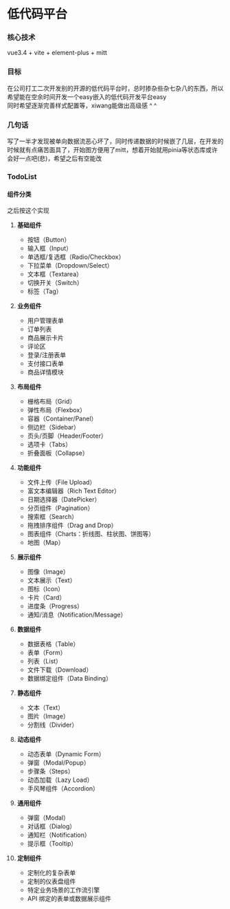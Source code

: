 # 低代码平台

### 核心技术
vue3.4 + vite + element-plus + mitt

### 目标
在公司打工二次开发别的开源的低代码平台时，总时掺杂些杂七杂八的东西，所以希望能在空余时间开发一个easy嵌入的低代码开发平台easy<br/>
同时希望逐渐完善样式配置等，xiwang能做出高级感 ^ ^

### 几句话
写了一半才发现被单向数据流恶心坏了，同时传递数据的时候嵌了几层，在开发的时候就有点痛苦面具了，开始图方便用了mitt，想着开始就用pinia等状态库或许会好一点吧(悲)，希望之后有空能改
### TodoList

#### 组件分类
之后按这个实现

1. **基础组件**
   - 按钮（Button）
   - 输入框（Input）
   - 单选框/复选框（Radio/Checkbox）
   - 下拉菜单（Dropdown/Select）
   - 文本框（Textarea）
   - 切换开关（Switch）
   - 标签（Tag）

2. **业务组件**
   - 用户管理表单
   - 订单列表
   - 商品展示卡片
   - 评论区
   - 登录/注册表单
   - 支付接口表单
   - 商品详情模块

3. **布局组件**
   - 栅格布局（Grid）
   - 弹性布局（Flexbox）
   - 容器（Container/Panel）
   - 侧边栏（Sidebar）
   - 页头/页脚（Header/Footer）
   - 选项卡（Tabs）
   - 折叠面板（Collapse）

4. **功能组件**
   - 文件上传（File Upload）
   - 富文本编辑器（Rich Text Editor）
   - 日期选择器（DatePicker）
   - 分页组件（Pagination）
   - 搜索框（Search）
   - 拖拽排序组件（Drag and Drop）
   - 图表组件（Charts：折线图、柱状图、饼图等）
   - 地图（Map）

5. **展示组件**
   - 图像（Image）
   - 文本展示（Text）
   - 图标（Icon）
   - 卡片（Card）
   - 进度条（Progress）
   - 通知/消息（Notification/Message）

6. **数据组件**
   - 数据表格（Table）
   - 表单（Form）
   - 列表（List）
   - 文件下载（Download）
   - 数据绑定组件（Data Binding）

7. **静态组件**
   - 文本（Text）
   - 图片（Image）
   - 分割线（Divider）

8. **动态组件**
   - 动态表单（Dynamic Form）
   - 弹窗（Modal/Popup）
   - 步骤条（Steps）
   - 动态加载（Lazy Load）
   - 手风琴组件（Accordion）

9. **通用组件**
   - 弹窗（Modal）
   - 对话框（Dialog）
   - 通知栏（Notification）
   - 提示框（Tooltip）

10. **定制组件**
    - 定制化的复杂表单
    - 定制的仪表盘组件
    - 特定业务场景的工作流引擎
    - API 绑定的表单或数据展示组件
   